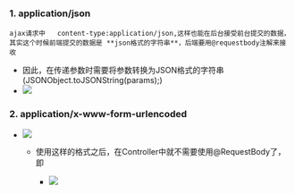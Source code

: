 ### 1. application/json

    ajax请求中   content-type:application/json,这样也能在后台接受前台提交的数据，其实这个时候前端提交的数据是 **json格式的字符串**，后端要用@requestbody注解来接收

- 因此，在传递参数时需要将参数转换为JSON格式的字符串(JSONObject.toJSONString(params);)
- ![](HTTP%E4%B9%8BContentType.resources/DE4FDB44-4957-4968-B235-6CD5320CE94C.png)

### 2. application/x-www-form-urlencoded

- ![](HTTP%E4%B9%8BContentType.resources/1919599D-C2C7-491B-B74B-B55C67AC0494.png)

  - 使用这样的格式之后，在Controller中就不需要使用@RequestBody了，即

    - ![](HTTP%E4%B9%8BContentType.resources/5D1FF333-159C-4346-A689-EFCC1D829760.png)